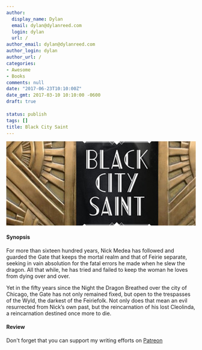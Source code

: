 ```yaml
---
author:
  display_name: Dylan
  email: dylan@dylanreed.com
  login: dylan
  url: /
author_email: dylan@dylanreed.com
author_login: dylan
author_url: /
categories:
- Awesome
- Books
comments: null
date: "2017-06-23T10:10:00Z"
date_gmt: 2017-03-10 10:10:00 -0600
draft: true

status: publish
tags: []
title: Black City Saint
---
```

![Black City Saint](https://raw.githubusercontent.com/dylanreed/dylan.blog/gh-pages/images/book-review/black-city-saint.jpg)

<h4>Synopsis</h4>

For more than sixteen hundred years, Nick Medea has followed and guarded the Gate that keeps the mortal realm and that of Feirie separate, seeking in vain absolution for the fatal errors he made when he slew the dragon. All that while, he has tried and failed to keep the woman he loves from dying over and over.

Yet in the fifty years since the Night the Dragon Breathed over the city of Chicago, the Gate has not only remained fixed, but open to the trespasses of the Wyld, the darkest of the Feiriefolk. Not only does that mean an evil resurrected from Nick’s own past, but the reincarnation of his lost Cleolinda, a reincarnation destined once more to die.

<h4>Review</h4>


Don't forget that you can support my writing efforts on [Patreon](https://www.patreon.com/dylanreed)